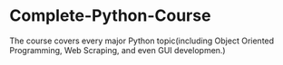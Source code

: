 # Complete-Python-Course
The course covers every major Python topic(including Object Oriented Programming, Web Scraping, and even GUI developmen.)
